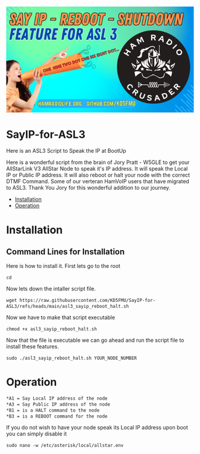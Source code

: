 ![sayiplogo Logo](https://github.com/KD5FMU/SayIP-for-ASL3/blob/main/sayip.jpg)

# SayIP-for-ASL3
Here is an ASL3 Script to Speak the IP at BootUp


Here is a wonderful script from the brain of Jory Pratt - W5GLE to get your AllStarLink V3 AllStar Node to speak it's IP address. It will speak the Local IP or Public IP address. It will also reboot or halt your node with the correct DTMF Command. Some of our verteran HamVoIP users that have migrated to ASL3. Thank You Jory for this wonderful addition to our journey. 

- [Installation](#installation) 
- [Operation](#operation)

# Installation

## Command Lines for Installation

Here is how to install it.
First lets go to the root
```
cd 
```
Now lets down the intaller script file.
```
wget https://raw.githubusercontent.com/KD5FMU/SayIP-for-ASL3/refs/heads/main/asl3_sayip_reboot_halt.sh
```

Now we have to make that script executable
```
chmod +x asl3_sayip_reboot_halt.sh
```

Now that the file is executable we can go ahead and run the script file to install these features.
```
sudo ./asl3_sayip_reboot_halt.sh YOUR_NODE_NUMBER
```

# Operation

```
*A1 = Say Local IP address of the node
*A3 = Say Public IP address of the node
*B1 = is a HALT command to the node
*B3 = is a REBOOT command for the node
```
If you do not wish to have your node speak its Local IP address upon boot you can simply disable it
```
sudo nano -w /etc/asterisk/local/allstar.env 
```




